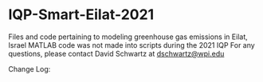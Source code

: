 # IQP-Smart-Eilat-2021
Files and code pertaining to modeling greenhouse gas emissions in Eilat, Israel
MATLAB code was not made into scripts during the 2021 IQP
For any questions, please contact David Schwartz at dschwartz@wpi.edu

Change Log:
